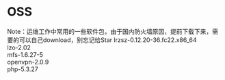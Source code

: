# OSS 
Note：运维工作中常用的一些软件包，由于国内防火墙原因，提前下载下来，需要的可以自己download，别忘记给Star
lrzsz-0.12.20-36.fc22.x86_64<br>
lzo-2.02<br>
mfs-1.6.27-5<br>
openvpn-2.0.9<br>
php-5.3.27<br>

